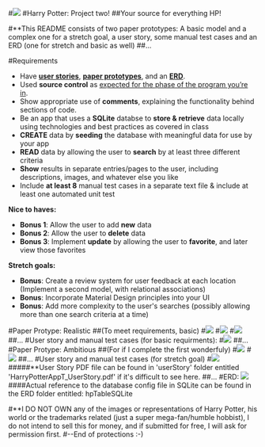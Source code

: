 #![](photos/IMG_0132.PNG)
#Harry Potter: Project two!
##Your source for everything HP!

#**This README consists of two paper prototypes: A basic model and a complex one for a stretch goal, a user story, some manual test cases and an ERD (one for stretch and basic as well)
##...

#Requirements
- Have [__user stories__](https://github.com/ga-students/ADI_SM_1/tree/master/work/04-week/07-p2-prep/user-stories),  [__paper prototypes__](https://en.wikipedia.org/wiki/Paper_prototyping),  and an [__ERD__](http://ga-students.github.io/adi_lesson_slides/04-week/db-intro/slideshow.html#1).
- Used __source control__ as [expected for the phase of the program you’re in](https://github.com/ga-students/ADI_SM_1/tree/master/work/04-week/07-p2-prep/git-workflow). 
- Show appropriate use of __comments__, explaining the functionality behind sections of code.
- Be an app that uses a __SQLite__ databse to __store & retrieve__ data locally using technologies and best practices as covered in class 
- __CREATE__ data by __seeding__ the database with meaningful data for use by your app 
- __READ__ data by allowing the user to __search__ by at least three different criteria 
- __Show__ results in separate entries/pages to the user, including descriptions, images, and whatever else you like 
- Include **at least 8** manual test cases in a separate text file & include at least one automated unit test 

__Nice to haves:__

- **Bonus 1**: Allow the user to add __new__ data
- **Bonus 2**: Allow the user to __delete__ data
- **Bonus 3**: Implement __update__ by allowing the user to __favorite__, and later view those favorites 

__Stretch goals:__

- **Bonus**: Create a review system for user feedback at each location (Implement a second model, with relational associations) 
- **Bonus**: Incorporate Material Design principles into your UI 
- **Bonus**: Add more complexity to the user's searches (possibly allowing more than one search criteria at a time) 

#Paper Protype: Realistic
##(To meet requirements, basic) 
#![](prototypeR2/p2pg1.jpg)
#![](prototypeR2/p2pg2.jpg)
#![](prototypeR2/p2pg3.jpg)
##...
#User story and manual test cases (for basic requirments):
#![](userStory/UserStoryRev2Basic.jpg)
##...
#Paper Protype: Ambitious
##(For if I complete the first wonderfuly) 
#![](prototype/page1.jpg)
#![](prototype/page2.jpg)
##...
#User story and manual test cases (for stretch goal)
#![](userStory/userstory.jpg)
#####**User Story PDF file can be found in 'userStory' folder entitled 'HarryPotterAppT_UserStory.pdf' if it's difficult to see here.
##...
#ERD:
![](ERD/HarryPotterSQLite.png)
####Actual reference to the database config file in SQLite can be found in the ERD folder entitled: hpTableSQLite 

#**I DO NOT OWN any of the images or representations of Harry Potter, his world or the trademarks related (just a super mega-fan/humble hobbist), I do not intend to sell this for money, and if submitted for free, I will ask for permission first.
#--End of protections :-) 

